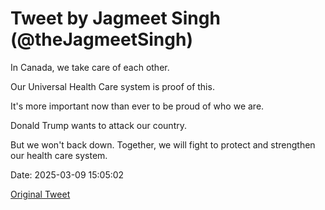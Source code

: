 # Tweet by Jagmeet Singh (@theJagmeetSingh)

In Canada, we take care of each other.

Our Universal Health Care system is proof of this.

It's more important now than ever to be proud of who we are.

Donald Trump wants to attack our country.

But we won't back down. Together, we will fight to protect and strengthen our health care system.

Date: 2025-03-09 15:05:02

[Original Tweet](https://x.com/theJagmeetSingh/status/1898751890307080233)
